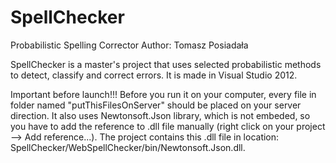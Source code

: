 # SpellChecker
Probabilistic Spelling Corrector
Author: Tomasz Posiadała

SpellChecker is a master's project that uses selected probabilistic methods to detect, classify and correct errors.
It is made in Visual Studio 2012.

Important before launch!!!
Before you run it on your computer, every file in folder named "putThisFilesOnServer" should be placed on your server direction.
It also uses Newtonsoft.Json library, which is not embeded, so you have to add the reference to .dll file manually (right click on your project --> Add reference...). 
The project contains this .dll file in location: SpellChecker/WebSpellChecker/bin/Newtonsoft.Json.dll.
